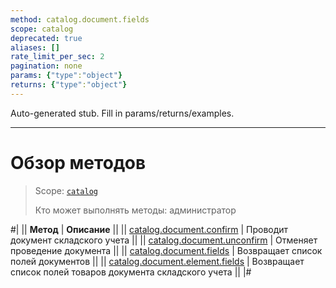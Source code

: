 ```yaml
---
method: catalog.document.fields
scope: catalog
deprecated: true
aliases: []
rate_limit_per_sec: 2
pagination: none
params: {"type":"object"}
returns: {"type":"object"}
---
```


Auto-generated stub. Fill in params/returns/examples.

---

# Обзор методов

> Scope: [`catalog`](../../../scopes/permissions.md)
>
> Кто может выполнять методы: администратор

#|
|| **Метод** | **Описание** ||
|| [catalog.document.confirm](./catalog-document-confirm.md) | Проводит документ складского учета ||
|| [catalog.document.unconfirm](./catalog-document-unconfirm.md) | Отменяет проведение документа ||
|| [catalog.document.fields](./catalog-document-fields.md) | Возвращает список полей документов ||
|| [catalog.document.element.fields](./catalog-document-element-fields.md) | Возвращает список полей товаров документа складского учета ||
|#


